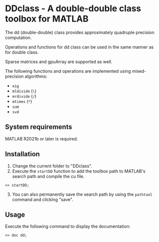 # DDclass - A double-double class toolbox for MATLAB

The dd (double-double) class provides approximately quadruple precision computation.

Operations and functions for dd class can be used in the same manner as for double class.

Sparse matrices and gpuArray are supported as well.

The following functions and operations are implemented using mixed-precision algorithms:
- `eig`
- `mldivide` (`\`)
- `mrdivide` (`/`)
- `mtimes` (`*`)
- `sum`
- `svd`

## System requirements
MATLAB R2021b or later is required.

## Installation
1. Change the current folder to "DDclass".
2. Execute the `startDD` function to add the toolbox path to MATLAB's search path and compile the cu file.
```
>> startDD;
```
3. You can also permanently save the search path by using the `pathtool` command and clicking "save".

## Usage
Execute the following command to display the documentation:
```
>> doc dd;
```
